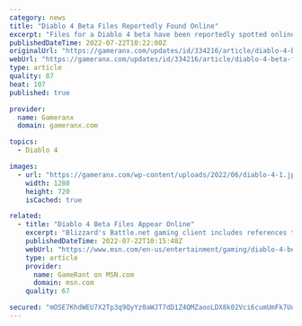 ```yaml
---
category: news
title: "Diablo 4 Beta Files Reportedly Found Online"
excerpt: "Files for a Diablo 4 beta have been reportedly spotted online, suggesting that we may get access to the game soon."
publishedDateTime: 2022-07-22T10:22:00Z
originalUrl: "https://gameranx.com/updates/id/334216/article/diablo-4-beta-files-reportedly-found-online/"
webUrl: "https://gameranx.com/updates/id/334216/article/diablo-4-beta-files-reportedly-found-online/"
type: article
quality: 87
heat: 107
published: true

provider:
  name: Gameranx
  domain: gameranx.com

topics:
  - Diablo 4

images:
  - url: "https://gameranx.com/wp-content/uploads/2022/06/diablo-4-1.jpg"
    width: 1280
    height: 720
    isCached: true

related:
  - title: "Diablo 4 Beta Files Appear Online"
    excerpt: "Blizzard's Battle.net gaming client includes references to what may be an up-and-coming Diablo 4 beta, according to the latest findings."
    publishedDateTime: 2022-07-22T10:15:48Z
    webUrl: "https://www.msn.com/en-us/entertainment/gaming/diablo-4-beta-files-appear-online/ar-AAZRikf"
    type: article
    provider:
      name: GameRant on MSN.com
      domain: msn.com
    quality: 67

secured: "mOSE7KhdWEU7X2Tp3q9QyYz0aWJT7dD1Z4QMZaooLDX8k02Vci6cumUmFk7UqBveARKA/2g+6z0u63BypBNswECoN99c+WP8gST/EBOTS5AYqbOE8U57ecjJ46x5/0XZX2+Otc1AagJKc+qQfZGxlWzEj68Ze3wk2eQuLHkHzAhnYimKQXOXmb8r6qzofGSAvv395oItydfHI6BcVPgzBGJnqhP/BvfUsHRBWc8FFfyERnDQcFSzi2IOojgC55cmnXEPLbl2kTElhOg+yT/zfUB3rGHFf89VRy54Pf+pOypd3QPD8PsdpTwoK9hCP3xML15oeDBXGqWLFqm/BX5e65I5wvI7E4Et1X3X0xkvfpk=;/WO1i2Lf1XavJNvI6qB0zA=="
---
```


